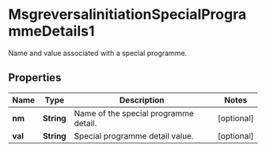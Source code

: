 

# MsgreversalinitiationSpecialProgrammeDetails1

Name and value associated with a special programme.
## Properties

Name | Type | Description | Notes
------------ | ------------- | ------------- | -------------
**nm** | **String** | Name of the special programme detail. |  [optional]
**val** | **String** | Special programme detail value. |  [optional]



